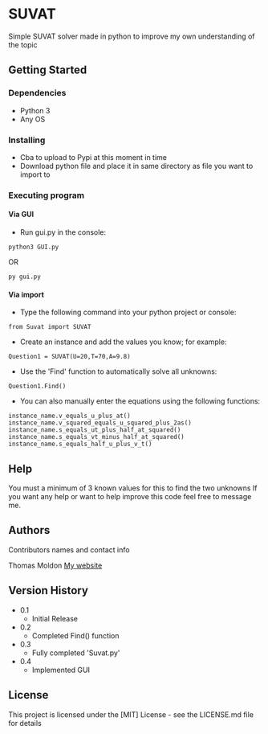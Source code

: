 # SUVAT

Simple SUVAT solver made in python to improve my own understanding of the topic

## Getting Started

### Dependencies

* Python 3
* Any OS

### Installing

* Cba to upload to Pypi at this moment in time
* Download python file and place it in same directory as file you want to import to

### Executing program

#### Via GUI

* Run gui.py in the console:
```
python3 GUI.py
```
OR
```
py gui.py
```

#### Via import

* Type the following command into your python project or console:
```
from Suvat import SUVAT
```
* Create an instance and add the values you know; for example:
```
Question1 = SUVAT(U=20,T=70,A=9.8)
```
* Use the 'Find' function to automatically solve all unknowns:
```
Question1.Find()
```
* You can also manually enter the equations using the following functions:
```
instance_name.v_equals_u_plus_at()
instance_name.v_squared_equals_u_squared_plus_2as()
instance_name.s_equals_ut_plus_half_at_squared()
instance_name.s_equals_vt_minus_half_at_squared()
instance_name.s_equals_half_u_plus_v_t()
```
## Help

You must a minimum of 3 known values for this to find the two unknowns
If you want any help or want to help improve this code feel free to message me.

## Authors

Contributors names and contact info

Thomas Moldon
[My website](https://moldon.me)

## Version History
* 0.1
    * Initial Release
* 0.2
    * Completed Find() function
* 0.3
    * Fully completed 'Suvat.py'
* 0.4
    * Implemented GUI

## License

This project is licensed under the [MIT] License - see the LICENSE.md file for details
